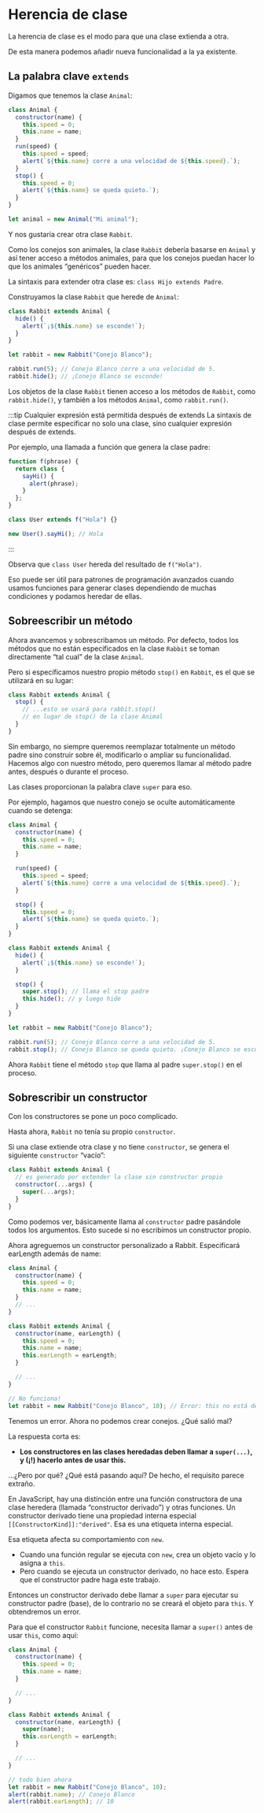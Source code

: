 # Herencia de clase

La herencia de clase es el modo para que una clase extienda a otra.

De esta manera podemos añadir nueva funcionalidad a la ya existente.

## La palabra clave `extends`

Digamos que tenemos la clase `Animal`:

```js
class Animal {
  constructor(name) {
    this.speed = 0;
    this.name = name;
  }
  run(speed) {
    this.speed = speed;
    alert(`${this.name} corre a una velocidad de ${this.speed}.`);
  }
  stop() {
    this.speed = 0;
    alert(`${this.name} se queda quieto.`);
  }
}

let animal = new Animal("Mi animal");
```

Y nos gustaría crear otra clase `Rabbit`.

Como los conejos son animales, la clase `Rabbit` debería basarse en `Animal` y así tener acceso a métodos animales, para que los conejos puedan hacer lo que los animales “genéricos” pueden hacer.

La sintaxis para extender otra clase es: `class Hijo extends Padre`.

Construyamos la clase `Rabbit` que herede de `Animal`:

```js
class Rabbit extends Animal {
  hide() {
    alert(`¡${this.name} se esconde!`);
  }
}

let rabbit = new Rabbit("Conejo Blanco");

rabbit.run(5); // Conejo Blanco corre a una velocidad de 5.
rabbit.hide(); // ¡Conejo Blanco se esconde!
```

Los objetos de la clase `Rabbit` tienen acceso a los métodos de `Rabbit`, como `rabbit.hide()`, y también a los métodos `Animal`, como `rabbit.run()`.

:::tip Cualquier expresión está permitida después de extends
La sintaxis de clase permite especificar no solo una clase, sino cualquier expresión después de extends.

Por ejemplo, una llamada a función que genera la clase padre:

```js
function f(phrase) {
  return class {
    sayHi() {
      alert(phrase);
    }
  };
}

class User extends f("Hola") {}

new User().sayHi(); // Hola
```

:::

Observa que `class User` hereda del resultado de `f("Hola")`.

Eso puede ser útil para patrones de programación avanzados cuando usamos funciones para generar clases dependiendo de muchas condiciones y podamos heredar de ellas.

## Sobreescribir un método

Ahora avancemos y sobrescribamos un método. Por defecto, todos los métodos que no están especificados en la clase `Rabbit` se toman directamente “tal cual” de la clase `Animal`.

Pero si especificamos nuestro propio método `stop()` en `Rabbit`, es el que se utilizará en su lugar:

```js
class Rabbit extends Animal {
  stop() {
    // ...esto se usará para rabbit.stop()
    // en lugar de stop() de la clase Animal
  }
}
```

Sin embargo, no siempre queremos reemplazar totalmente un método padre sino construir sobre él, modificarlo o ampliar su funcionalidad. Hacemos algo con nuestro método, pero queremos llamar al método padre antes, después o durante el proceso.

Las clases proporcionan la palabra clave `super` para eso.

Por ejemplo, hagamos que nuestro conejo se oculte automáticamente cuando se detenga:

```js {24-25}
class Animal {
  constructor(name) {
    this.speed = 0;
    this.name = name;
  }

  run(speed) {
    this.speed = speed;
    alert(`${this.name} corre a una velocidad de ${this.speed}.`);
  }

  stop() {
    this.speed = 0;
    alert(`${this.name} se queda quieto.`);
  }
}

class Rabbit extends Animal {
  hide() {
    alert(`¡${this.name} se esconde!`);
  }

  stop() {
    super.stop(); // llama el stop padre
    this.hide(); // y luego hide
  }
}

let rabbit = new Rabbit("Conejo Blanco");

rabbit.run(5); // Conejo Blanco corre a una velocidad de 5.
rabbit.stop(); // Conejo Blanco se queda quieto. ¡Conejo Blanco se esconde!
```

Ahora `Rabbit` tiene el método `stop` que llama al padre `super.stop()` en el proceso.

## Sobrescribir un constructor

Con los constructores se pone un poco complicado.

Hasta ahora, `Rabbit` no tenía su propio `constructor`.

Si una clase extiende otra clase y no tiene `constructor`, se genera el siguiente `constructor` “vacío”:

```js
class Rabbit extends Animal {
  // es generado por extender la clase sin constructor propio
  constructor(...args) {
    super(...args);
  }
}
```

Como podemos ver, básicamente llama al `constructor` padre pasándole todos los argumentos. Esto sucede si no escribimos un constructor propio.

Ahora agreguemos un constructor personalizado a Rabbit. Especificará earLength además de name:

```js
class Animal {
  constructor(name) {
    this.speed = 0;
    this.name = name;
  }
  // ...
}

class Rabbit extends Animal {
  constructor(name, earLength) {
    this.speed = 0;
    this.name = name;
    this.earLength = earLength;
  }

  // ...
}

// No funciona!
let rabbit = new Rabbit("Conejo Blanco", 10); // Error: this no está definido.
```

Tenemos un error. Ahora no podemos crear conejos. ¿Qué salió mal?

La respuesta corta es:

- **Los constructores en las clases heredadas deben llamar a `super(...)`, y (¡!) hacerlo antes de usar this.**

…¿Pero por qué? ¿Qué está pasando aquí? De hecho, el requisito parece extraño.

En JavaScript, hay una distinción entre una función constructora de una clase heredera (llamada “constructor derivado”) y otras funciones. Un constructor derivado tiene una propiedad interna especial `[[ConstructorKind]]:"derived"`. Esa es una etiqueta interna especial.

Esa etiqueta afecta su comportamiento con `new`.

- Cuando una función regular se ejecuta con `new`, crea un objeto vacío y lo asigna a `this`.
- Pero cuando se ejecuta un constructor derivado, no hace esto. Espera que el constructor padre haga este trabajo.

Entonces un constructor derivado debe llamar a `super` para ejecutar su constructor padre (base), de lo contrario no se creará el objeto para `this`. Y obtendremos un error.

Para que el constructor `Rabbit` funcione, necesita llamar a `super()` antes de usar `this`, como aquí:

```js
class Animal {
  constructor(name) {
    this.speed = 0;
    this.name = name;
  }

  // ...
}

class Rabbit extends Animal {
  constructor(name, earLength) {
    super(name);
    this.earLength = earLength;
  }

  // ...
}

// todo bien ahora
let rabbit = new Rabbit("Conejo Blanco", 10);
alert(rabbit.name); // Conejo Blanco
alert(rabbit.earLength); // 10
```

